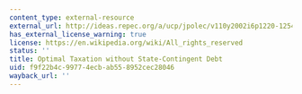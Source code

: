 ```yaml
---
content_type: external-resource
external_url: http://ideas.repec.org/a/ucp/jpolec/v110y2002i6p1220-1254.html
has_external_license_warning: true
license: https://en.wikipedia.org/wiki/All_rights_reserved
status: ''
title: Optimal Taxation without State-Contingent Debt
uid: f9f22b4c-9977-4ecb-ab55-8952cec28046
wayback_url: ''
---
```

